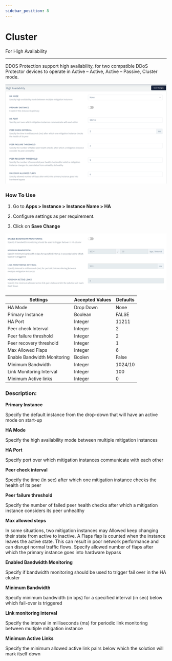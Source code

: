 ```yaml
---
sidebar_position: 8
---
```


# Cluster

For High Availability

---

DDOS Protection support high availability, for two compatible DDoS Protector devices to operate in Active – Active, Active – Passive, Cluster mode.

![ha_settings](\img\ddos\ddos31.png)


### How To Use

1. Go to **Apps > Instance > Instance Name > HA**

2. Configure settings as per requirement.

3. Click on **Save Change**

![ha_settings](\img\ddos\ddos32.png)

| Settings                    | Accepted Values | Defaults |
|-----------------------------|-----------------|----------|
| HA Mode                     | Drop Down       | None     |
| Primary Instance            | Boolean         | FALSE    |
| HA Port                     | Integer         | 11211    |
| Peer check Interval         | Integer         | 2        |
| Peer failure threshold      | Integer         | 2        |
| Peer recovery threshold     | Integer         | 1        |
| Max Allowed Flaps           | Integer         | 6        |
| Enable Bandwidth Monitoring | Boolen          | False    |
| Minimum Bandwidth           | Integer         | 1024/10  |
| Link Monitoring Interval    | Integer         | 100      |
| Minimum Active links        | Integer         | 0        |


### **Description:**

**Primary Instance**

Specify the default instance from the drop-down that will have an active mode on start-up

**HA Mode**

Specify the high availability mode between multiple mitigation instances

 **HA Port**

Specify port over which mitigation instances communicate with each other

**Peer check interval**

Specify the time (in sec) after which one mitigation instance checks the health of its peer

**Peer failure threshold**

Specify the number of failed peer health checks after which a mitigation instance considers its peer unhealthy

 **Max allowed steps**

In some situations, two mitigation instances may Allowed keep changing their state from active to inactive. A Flaps flap is counted when the instance leaves the active state. This can result in poor network performance and can disrupt normal traffic flows. Specify allowed number of flaps after which the primary instance goes into hardware bypass

 **Enabled Bandwidth Monitoring**

Specify if bandwidth monitoring should be used to trigger fail over in the HA cluster

**Minimum Bandwidth**

Specify minimum bandwidth (in bps) for a specified interval (in sec) below which fail-over is triggered

 **Link monitoring interval**

Specify the interval in milliseconds (ms) for periodic link monitoring between multiple mitigation instance

 **Minimum Active Links**

Specify the minimum allowed active link pairs below which the solution will mark itself down